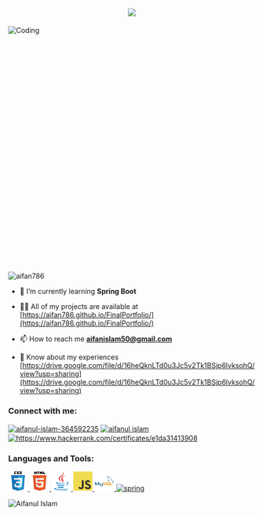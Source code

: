 <h3 align="center"><img src="https://readme-typing-svg.herokuapp.com?font=Architects+Daughter&amp;color=000000&amp;size=30&amp;lines=Hey!+👋+It's+Aifanul+Islam!;Java+Backend+Developer...;" style="max-width: 100%;">
</h3>
<img align="right" alt="Coding" width="900" height="500" margin-left="10%" src="https://cdn.dribbble.com/users/1162077/screenshots/3848914/programmer.gif">

<p align="left"> <img src="https://komarev.com/ghpvc/?username=aifan786&label=Profile%20views&color=0e75b6&style=flat" alt="aifan786" /> </p>

- 🌱 I’m currently learning **Spring Boot**

- 👨‍💻 All of my projects are available at [https://aifan786.github.io/FinalPortfolio/](https://aifan786.github.io/FinalPortfolio/)

- 📫 How to reach me **aifanislam50@gmail.com**

- 📄 Know about my experiences [https://drive.google.com/file/d/16heQknLTd0u3Jc5v2Tk1BSjp6lvksohQ/view?usp=sharing](https://drive.google.com/file/d/16heQknLTd0u3Jc5v2Tk1BSjp6lvksohQ/view?usp=sharing)

<h3 align="left" margin="auto">Connect with me:</h3>
<p align="left">
<a href="https://linkedin.com/in/aifanul-islam-364592235" target="blank"><img align="center" src="https://raw.githubusercontent.com/rahuldkjain/github-profile-readme-generator/master/src/images/icons/Social/linked-in-alt.svg" alt="aifanul-islam-364592235" height="30" width="40" /></a>
<a href="https://www.youtube.com/channel/UCYji6v1EurG_WGvgK5y0HYg" target="blank"><img align="center" src="https://raw.githubusercontent.com/rahuldkjain/github-profile-readme-generator/master/src/images/icons/Social/youtube.svg" alt="aifanul islam" height="30" width="40" /></a>
<a href="https://www.hackerrank.com/certificates/e1da31413908" target="blank"><img align="center" src="https://raw.githubusercontent.com/rahuldkjain/github-profile-readme-generator/master/src/images/icons/Social/hackerrank.svg" alt="https://www.hackerrank.com/certificates/e1da31413908" height="30" width="40" /></a>
</p>

<h3 align="left">Languages and Tools:</h3>
<p align="left"> <a href="https://www.w3schools.com/css/" target="_blank" rel="noreferrer"> <img src="https://raw.githubusercontent.com/devicons/devicon/master/icons/css3/css3-original-wordmark.svg" alt="css3" width="40" height="40"/> </a> <a href="https://www.w3.org/html/" target="_blank" rel="noreferrer"> <img src="https://raw.githubusercontent.com/devicons/devicon/master/icons/html5/html5-original-wordmark.svg" alt="html5" width="40" height="40"/> </a> <a href="https://www.java.com" target="_blank" rel="noreferrer"> <img src="https://raw.githubusercontent.com/devicons/devicon/master/icons/java/java-original.svg" alt="java" width="40" height="40"/> </a> <a href="https://developer.mozilla.org/en-US/docs/Web/JavaScript" target="_blank" rel="noreferrer"> <img src="https://raw.githubusercontent.com/devicons/devicon/master/icons/javascript/javascript-original.svg" alt="javascript" width="40" height="40"/> </a> <a href="https://www.mysql.com/" target="_blank" rel="noreferrer"> <img src="https://raw.githubusercontent.com/devicons/devicon/master/icons/mysql/mysql-original-wordmark.svg" alt="mysql" width="40" height="40"/> </a> <a href="https://spring.io/" target="_blank" rel="noreferrer"> <img src="https://www.vectorlogo.zone/logos/springio/springio-icon.svg" alt="spring" width="40" height="40"/> </a> </p>

<p><img align="left" src="https://github-readme-stats.vercel.app/api/top-langs?username=Aifan786&show_icons=true&locale=en&layout=compact" alt="Aifanul Islam " /></p>

